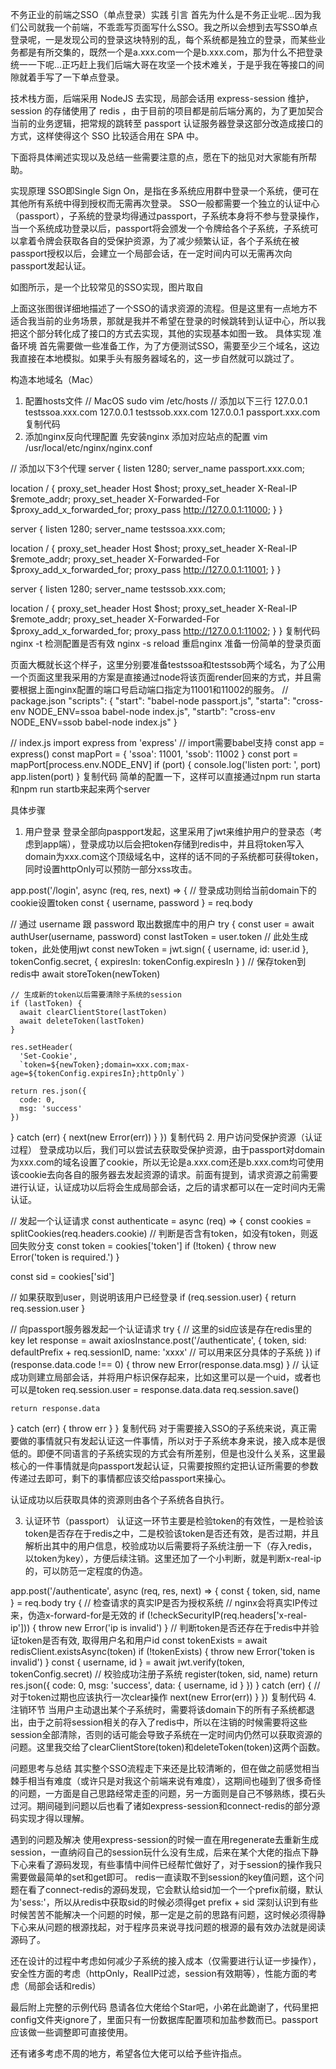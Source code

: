 不务正业的前端之SSO（单点登录）实践
引言
首先为什么是不务正业呢...因为我们公司就我一个前端，不乖乖写页面写什么SSO。我之所以会想到去写SSO单点登录呢，一是发现公司的登录这块特别的乱，每个系统都是独立的登录，而某些业务都是有所交集的，既然一个是a.xxx.com一个是b.xxx.com，那为什么不把登录统一一下呢...正巧赶上我们后端大哥在攻坚一个技术难关，于是乎我在等接口的间隙就着手写了一下单点登录。

技术栈方面，后端采用 NodeJS 去实现，局部会话用 express-session 维护， session 的存储使用了 redis ，由于目前的项目都是前后端分离的，为了更加契合当前的业务逻辑，把常规的跳转至 passport 认证服务器登录这部分改造成接口的方式，这样使得这个 SSO 比较适合用在 SPA 中。

下面将具体阐述实现以及总结一些需要注意的点，愿在下的拙见对大家能有所帮助。

实现原理
SSO即Single Sign On，是指在多系统应用群中登录一个系统，便可在其他所有系统中得到授权而无需再次登录。 SSO一般都需要一个独立的认证中心（passport），子系统的登录均得通过passport，子系统本身将不参与登录操作，当一个系统成功登录以后，passport将会颁发一个令牌给各个子系统，子系统可以拿着令牌会获取各自的受保护资源，为了减少频繁认证，各个子系统在被passport授权以后，会建立一个局部会话，在一定时间内可以无需再次向passport发起认证。

如图所示，是一个比较常见的SSO实现，图片取自


上面这张图很详细地描述了一个SSO的请求资源的流程。但是这里有一点地方不适合我当前的业务场景，那就是我并不希望在登录的时候跳转到认证中心，所以我把这个部分转化成了接口的方式去实现，其他的实现基本如图一致。
具体实现
准备环境
首先需要做一些准备工作，为了方便测试SSO，需要至少三个域名，这边我直接在本地模拟。如果手头有服务器域名的，这一步自然就可以跳过了。

构造本地域名（Mac）
1. 配置hosts文件
// MacOS
sudo vim /etc/hosts
// 添加以下三行
127.0.0.1   testssoa.xxx.com
127.0.0.1   testssob.xxx.com
127.0.0.1   passport.xxx.com
复制代码
2. 添加nginx反向代理配置
先安装nginx
添加对应站点的配置
vim /usr/local/etc/nginx/nginx.conf

// 添加以下3个代理
server {
  listen 1280;
  server_name passport.xxx.com;

  location / {
    proxy_set_header Host $host;
    proxy_set_header X-Real-IP $remote_addr;
    proxy_set_header X-Forwarded-For $proxy_add_x_forwarded_for;
    proxy_pass http://127.0.0.1:11000;
  }
}

server {
  listen 1280;
  server_name testssoa.xxx.com;

  location / {
    proxy_set_header Host $host;
    proxy_set_header X-Real-IP $remote_addr;
    proxy_set_header X-Forwarded-For $proxy_add_x_forwarded_for;
    proxy_pass http://127.0.0.1:11001;
  }
}

server {
  listen 1280;
  server_name testssob.xxx.com;

  location / {
    proxy_set_header Host $host;
    proxy_set_header X-Real-IP $remote_addr;
    proxy_set_header X-Forwarded-For $proxy_add_x_forwarded_for;
    proxy_pass http://127.0.0.1:11002;
  }
}
复制代码
nginx -t 检测配置是否有效
nginx -s reload 重启nginx
准备一份简单的登录页面

页面大概就长这个样子，这里分别要准备testssoa和testssob两个域名，为了公用一个页面这里我采用的方案是直接通过node将该页面render回来的方式，并且需要根据上面nginx配置的端口号启动端口指定为11001和11002的服务。
// package.json
"scripts": {
  "start": "babel-node passport.js",
  "starta": "cross-env NODE_ENV=ssoa babel-node index.js",
  "startb": "cross-env NODE_ENV=ssob babel-node index.js"
}

// index.js
import express from 'express' // import需要babel支持
const app = express()
const mapPort = {
  'ssoa': 11001,
  'ssob': 11002
}
const port = mapPort[process.env.NODE_ENV]
if (port) {
  console.log('listen port: ', port)
  app.listen(port)
}
复制代码
简单的配置一下，这样可以直接通过npm run starta和npm run startb来起来两个server

具体步骤
1. 用户登录
登录全部向paspport发起，这里采用了jwt来维护用户的登录态（考虑到app端），登录成功以后会把token存储到redis中，并且将token写入domain为xxx.com这个顶级域名中，这样的话不同的子系统都可获得token，同时设置httpOnly可以预防一部分xss攻击。

app.post('/login', async (req, res, next) => {
  // 登录成功则给当前domain下的cookie设置token
  const { username, password } = req.body

  // 通过 username 跟 password 取出数据库中的用户
  try {
    const user = await authUser(username, password)
    const lastToken = user.token
    // 此处生成token，此处使用jwt
    const newToken = jwt.sign(
      { username, id: user.id },
      tokenConfig.secret,
      { expiresIn: tokenConfig.expiresIn }
    )
    // 保存token到redis中
    await storeToken(newToken)

    // 生成新的token以后需要清除子系统的session
    if (lastToken) {
      await clearClientStore(lastToken)
      await deleteToken(lastToken)
    }

    res.setHeader(
      'Set-Cookie',
      `token=${newToken};domain=xxx.com;max-age=${tokenConfig.expiresIn};httpOnly`)

    return res.json({
      code: 0,
      msg: 'success'
    })
  } catch (err) {
    next(new Error(err))
  }
})
复制代码
2. 用户访问受保护资源（认证过程）
登录成功以后，我们可以尝试去获取受保护资源，由于passport对domain为xxx.com的域名设置了cookie，所以无论是a.xxx.com还是b.xxx.com均可使用该cookie去向各自的服务器去发起资源的请求。前面有提到，请求资源之前需要进行认证，认证成功以后将会生成局部会话，之后的请求都可以在一定时间内无需认证。

// 发起一个认证请求
const authenticate = async (req) => {
  const cookies = splitCookies(req.headers.cookie)
  // 判断是否含有token，如没有token，则返回失败分支
  const token = cookies['token']
  if (!token) {
    throw new Error('token is required.')
  }

  const sid = cookies['sid']

  // 如果获取到user，则说明该用户已经登录
  if (req.session.user) {
    return req.session.user
  }

  // 向passport服务器发起一个认证请求
  try {
    // 这里的sid应该是存在redis里的key
    let response = await axiosInstance.post('/authenticate', {
      token,
      sid: defaultPrefix + req.sessionID,
      name: 'xxxx' // 可以用来区分具体的子系统
    })
    if (response.data.code !== 0) {
      throw new Error(response.data.msg)
    }
    // 认证成功则建立局部会话，并将用户标识保存起来，比如这里可以是一个uid，或者也可以是token
    req.session.user = response.data.data
    req.session.save()

    return response.data
  } catch (err) {
    throw err
  }
}
复制代码
对于需要接入SSO的子系统来说，真正需要做的事情就只有发起认证这一件事情，所以对于子系统本身来说，接入成本是很低的。即便不同语言的子系统实现的方式会有所差别，但是也没什么关系，这里最核心的一件事情就是向passport发起认证，只需要按照约定把认证所需要的参数传递过去即可，剩下的事情都应该交给passport来操心。

认证成功以后获取具体的资源则由各个子系统各自执行。

3. 认证环节（passport）
认证这一环节主要是检验token的有效性，一是检验该token是否存在于redis之中，二是校验该token是否还有效，是否过期，并且解析出其中的用户信息，校验成功以后需要将子系统注册一下（存入redis，以token为key），方便后续注销。这里还加了一个小判断，就是判断x-real-ip的，可以防范一定程度的伪造。

app.post('/authenticate', async (req, res, next) => {
  const { token, sid, name } = req.body
  try {
    // 检查请求的真实IP是否为授权系统
    // nginx会将真实IP传过来，伪造x-forward-for是无效的
    if (!checkSecurityIP(req.headers['x-real-ip'])) {
      throw new Error('ip is invalid')
    }
    // 判断token是否还存在于redis中并验证token是否有效, 取得用户名和用户id
    const tokenExists = await redisClient.existsAsync(token)
    if (!tokenExists) {
      throw new Error('token is invalid')
    }
    const { username, id } = await jwt.verify(token, tokenConfig.secret)
    // 校验成功注册子系统
    register(token, sid, name)
    return res.json({
      code: 0,
      msg: 'success',
      data: { username, id }
    })
  } catch (err) {
    // 对于token过期也应该执行一次clear操作
    next(new Error(err))
  }
})
复制代码
4. 注销环节
当用户主动退出某个子系统时，需要将该domain下的所有子系统都退出，由于之前将session相关的存入了redis中，所以在注销的时候需要将这些session全部清除，否则的话可能会导致子系统在一定时间内仍然可以获取资源的问题。这里我交给了clearClientStore(token)和deleteToken(token)这两个函数。

问题思考与总结
其实整个SSO流程走下来还是比较清晰的，但在做之前感觉相当棘手相当有难度（或许只是对我这个前端来说有难度），这期间也碰到了很多奇怪的问题，一方面是自己思路经常走歪的问题，另一方面则是自己不够熟练，摸石头过河。期间碰到问题以后也看了诸如express-session和connect-redis的部分源码实现才得以理解。

遇到的问题及解决
使用express-session的时候一直在用regenerate去重新生成session，一直纳闷自己的session玩什么没有生成，后来在某个大佬的指点下静下心来看了源码发现，有些事情中间件已经帮忙做好了，对于session的操作我只需要做最简单的set和get即可。
redis一直读取不到session的key值问题，这个问题在看了connect-redis的源码发现，它会默认给sid加一个一个prefix前缀，默认为'sess:'，所以从redis中获取sid的时候必须得get prefix + sid
深刻认识到有些时候苦苦不能解决一个问题的时候，那一定是之前的思路有问题，这时候必须得静下心来从问题的根源找起，对于程序员来说寻找问题的根源的最有效办法就是阅读源码了。

还在设计的过程中考虑如何减少子系统的接入成本（仅需要进行认证一步操作），安全性方面的考虑（httpOnly，RealIP过滤，session有效期等），性能方面的考虑（局部会话和redis）

最后附上完整的示例代码 恳请各位大佬给个Star吧，小弟在此跪谢了，代码里把config文件夹ignore了，里面只有一份数据库配置项和加盐参数而已。passport应该做一些调整即可直接使用。

还有诸多考虑不周的地方，希望各位大佬可以给予些许指点。